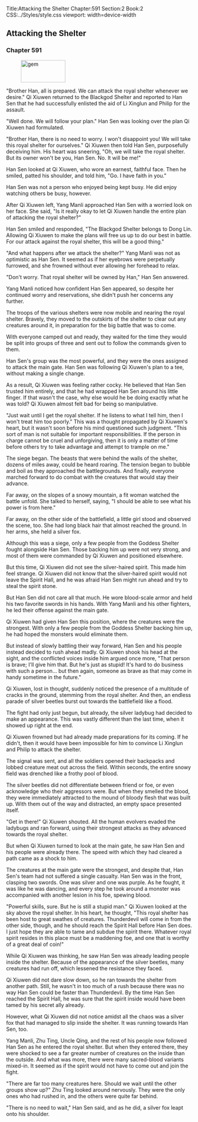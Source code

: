 Title:Attacking the Shelter 
Chapter:591 
Section:2 
Book:2 
CSS:../Styles/style.css 
viewport: width=device-width
  
## Attacking the Shelter
### Chapter 591
  
<figure>
	<img src="../Images/gem.gif" alt="gem" id="gem" width="120" height="60" />
</figure>
  

  
"Brother Han, all is prepared. We can attack the royal shelter whenever we desire." Qi Xiuwen returned to the Blackgod Shelter and reported to Han Sen that he had successfully enlisted the aid of Li Xinglun and Philip for the assault.

"Well done. We will follow your plan." Han Sen was looking over the plan Qi Xiuwen had formulated.

"Brother Han, there is no need to worry. I won't disappoint you! We will take this royal shelter for ourselves." Qi Xiuwen then told Han Sen, purposefully deceiving him. His heart was sneering, "Oh, we will take the royal shelter. But its owner won't be you, Han Sen. No. It will be me!"

Han Sen looked at Qi Xiuwen, who wore an earnest, faithful face. Then he smiled, patted his shoulder, and told him, "Go. I have faith in you."

Han Sen was not a person who enjoyed being kept busy. He did enjoy watching others be busy, however.

After Qi Xiuwen left, Yang Manli approached Han Sen with a worried look on her face. She said, "Is it really okay to let Qi Xiuwen handle the entire plan of attacking the royal shelter?"

Han Sen smiled and responded, "The Blackgod Shelter belongs to Dong Lin. Allowing Qi Xiuwen to make the plans will free us up to do our best in battle. For our attack against the royal shelter, this will be a good thing."

"And what happens after we attack the shelter?" Yang Manli was not as optimistic as Han Sen. It seemed as if her eyebrows were perpetually furrowed, and she frowned without ever allowing her forehead to relax.

"Don't worry. That royal shelter will be owned by Han," Han Sen answered.

Yang Manli noticed how confident Han Sen appeared, so despite her continued worry and reservations, she didn't push her concerns any further.

The troops of the various shelters were now mobile and nearing the royal shelter. Bravely, they moved to the outskirts of the shelter to clear out any creatures around it, in preparation for the big battle that was to come.

With everyone camped out and ready, they waited for the time they would be split into groups of three and sent out to follow the commands given to them.

Han Sen's group was the most powerful, and they were the ones assigned to attack the main gate. Han Sen was following Qi Xiuwen's plan to a tee, without making a single change.

As a result, Qi Xiuwen was feeling rather cocky. He believed that Han Sen trusted him entirely, and that he had wrapped Han Sen around his little finger. If that wasn't the case, why else would he be doing exactly what he was told? Qi Xiuwen almost felt bad for being so manipulative.

"Just wait until I get the royal shelter. If he listens to what I tell him, then I won't treat him too poorly." This was a thought propagated by Qi Xiuwen's heart, but it wasn't soon before his mind questioned such judgment. "This sort of man is not suitable for important responsibilities. If the person in charge cannot be cruel and unforgiving, then it is only a matter of time before others try to take advantage and attempt to trample on me."

The siege began. The beasts that were behind the walls of the shelter, dozens of miles away, could be heard roaring. The tension began to bubble and boil as they approached the battlegrounds. And finally, everyone marched forward to do combat with the creatures that would stay their advance.

Far away, on the slopes of a snowy mountain, a fit woman watched the battle unfold. She talked to herself, saying, "I should be able to see what his power is from here."

Far away, on the other side of the battlefield, a little girl stood and observed the scene, too. She had long black hair that almost reached the ground. In her arms, she held a silver fox.

Although this was a siege, only a few people from the Goddess Shelter fought alongside Han Sen. Those backing him up were not very strong, and most of them were commanded by Qi Xiuwen and positioned elsewhere.

But this time, Qi Xiuwen did not see the silver-haired spirit. This made him feel strange. Qi Xiuwen did not know that the silver-haired spirit would not leave the Spirit Hall, and he was afraid Han Sen might run ahead and try to steal the spirit stone.

But Han Sen did not care all that much. He wore blood-scale armor and held his two favorite swords in his hands. With Yang Manli and his other fighters, he led their offense against the main gate.

Qi Xiuwen had given Han Sen this position, where the creatures were the strongest. With only a few people from the Goddess Shelter backing him up, he had hoped the monsters would eliminate them.

But instead of slowly battling their way forward, Han Sen and his people instead decided to rush ahead madly. Qi Xiuwen shook his head at the sight, and the conflicted voices inside him argued once more, "That person is brave; I'll give him that. But he's just as stupid! It's hard to do business with such a person... but then again, someone as brave as that may come in handy sometime in the future."

Qi Xiuwen, lost in thought, suddenly noticed the presence of a multitude of cracks in the ground, stemming from the royal shelter. And then, an endless parade of silver beetles burst out towards the battlefield like a flood.

The fight had only just begun, but already, the silver ladybug had decided to make an appearance. This was vastly different than the last time, when it showed up right at the end.

Qi Xiuwen frowned but had already made preparations for its coming. If he didn't, then it would have been impossible for him to convince Li Xinglun and Philip to attack the shelter.

The signal was sent, and all the soldiers opened their backpacks and lobbed creature meat out across the field. Within seconds, the entire snowy field was drenched like a frothy pool of blood.

The silver beetles did not differentiate between friend or foe, or even acknowledge who their aggressors were. But when they smelled the blood, they were immediately attracted to the mound of bloody flesh that was built up. With them out of the way and distracted, an empty space presented itself.

"Get in there!" Qi Xiuwen shouted. All the human evolvers evaded the ladybugs and ran forward, using their strongest attacks as they advanced towards the royal shelter.

But when Qi Xiuwen turned to look at the main gate, he saw Han Sen and his people were already there. The speed with which they had cleared a path came as a shock to him.

The creatures at the main gate were the strongest, and despite that, Han Sen's team had not suffered a single casualty. Han Sen was in the front, clasping two swords. One was silver and one was purple. As he fought, it was like he was dancing, and every step he took around a monster was accompanied with another lesion in his foe, spewing blood.

"Powerful skills, sure. But he is still a stupid man." Qi Xiuwen looked at the sky above the royal shelter. In his heart, he thought, "This royal shelter has been host to great swathes of creatures. Thunderdevil will come in from the other side, though, and he should reach the Spirit Hall before Han Sen does. I just hope they are able to tame and subdue the spirit there. Whatever royal spirit resides in this place must be a maddening foe, and one that is worthy of a great deal of coin!"

While Qi Xiuwen was thinking, he saw Han Sen was already leading people inside the shelter. Because of the appearance of the silver beetles, many creatures had run off, which lessened the resistance they faced.

Qi Xiuwen did not dare slow down, so he ran towards the shelter from another path. Still, he wasn't in too much of a rush because there was no way Han Sen could be faster than Thunderdevil. By the time Han Sen reached the Spirit Hall, he was sure that the spirit inside would have been tamed by his secret ally already.

However, what Qi Xiuwen did not notice amidst all the chaos was a silver fox that had managed to slip inside the shelter. It was running towards Han Sen, too.

Yang Manli, Zhu Ting, Uncle Qing, and the rest of his people now followed Han Sen as he entered the royal shelter. But when they entered there, they were shocked to see a far greater number of creatures on the inside than the outside. And what was more, there were many sacred-blood variants mixed-in. It seemed as if the spirit would not have to come out and join the fight.

"There are far too many creatures here. Should we wait until the other groups show up?" Zhu Ting looked around nervously. They were the only ones who had rushed in, and the others were quite far behind.

"There is no need to wait," Han Sen said, and as he did, a silver fox leapt onto his shoulder.